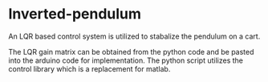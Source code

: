 # Inverted-pendulum
An LQR based control system is utilized to stabalize the pendulum on a cart.

The LQR gain matrix can be obtained from the python code and be pasted into the arduino code for implementation. The python script utilizes the control library which is a replacement for matlab.
